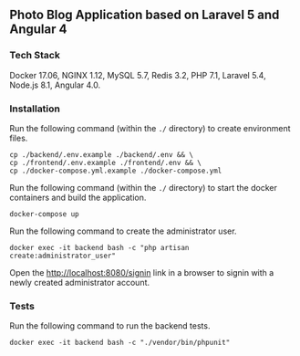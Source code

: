 ## Photo Blog Application based on Laravel 5 and Angular 4

### Tech Stack

Docker 17.06, NGINX 1.12, MySQL 5.7, Redis 3.2, PHP 7.1, Laravel 5.4, Node.js 8.1, Angular 4.0.

### Installation

Run the following command (within the `./` directory) to create environment files.

```
cp ./backend/.env.example ./backend/.env && \
cp ./frontend/.env.example ./frontend/.env && \
cp ./docker-compose.yml.example ./docker-compose.yml
```

Run the following command (within the `./` directory) to start the docker containers and build the application.

```
docker-compose up
```

Run the following command to create the administrator user.
```
docker exec -it backend bash -c "php artisan create:administrator_user"
```

Open the [http://localhost:8080/signin](http://localhost:8080/signin) link in a browser to signin with a newly created administrator account.

### Tests

Run the following command to run the backend tests.
```
docker exec -it backend bash -c "./vendor/bin/phpunit"
```
